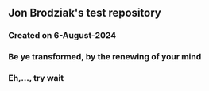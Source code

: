 ## Jon Brodziak's test repository
### Created on 6-August-2024
### Be ye transformed, by the renewing of your mind
### Eh,..., try wait
